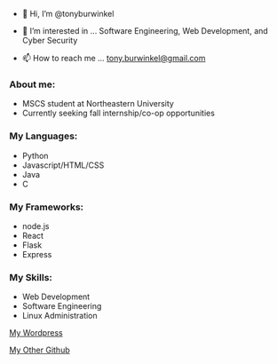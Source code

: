 - 👋 Hi, I’m @tonyburwinkel
- 👀 I’m interested in ... Software Engineering, Web Development, and Cyber Security

- 📫 How to reach me ... tony.burwinkel@gmail.com

### About me:
* MSCS student at Northeastern University
* Currently seeking fall internship/co-op opportunities

### My Languages:
* Python
* Javascript/HTML/CSS
* Java
* C

### My Frameworks:
* node.js
* React
* Flask
* Express

### My Skills:
* Web Development
* Software Engineering
* Linux Administration

[My Wordpress](https://burwinkela.sites.northeastern.edu/)

[My Other Github](https://github.khoury.northeastern.edu/tonyburwinkel)

<!---
tonyburwinkel/tonyburwinkel is a ✨ special ✨ repository because its `README.md` (this file) appears on your GitHub profile.
You can click the Preview link to take a look at your changes.
--->
